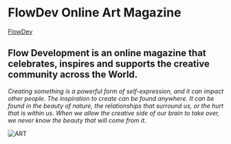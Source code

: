# FlowDev Online Art Magazine

[FlowDev](https://tamudashe.github.io/FlowDev-Art-Margazine/redesign/)

## **Flow Development is an online magazine that celebrates, inspires and supports the creative community across the World.**

_Creating something is a powerful form of self-expression, and it can impact other people. The inspiration to create can be found anywhere. It can be found in the beauty of nature, the relationships that surround us, or the hurt that is within us. When we allow the creative side of our brain to take over, we never know the beauty that will come from it._

![ART](https://images.pexels.com/photos/207896/pexels-photo-207896.jpeg?auto=compress&cs=tinysrgb&dpr=2&h=750&w=1260)
